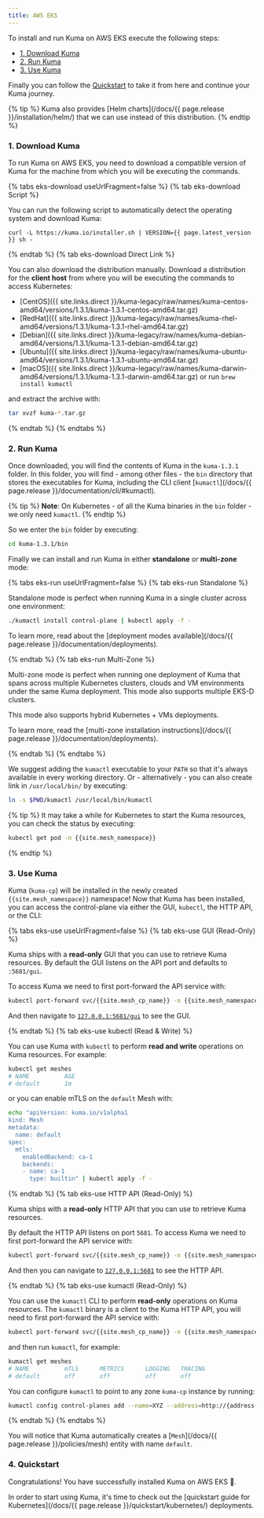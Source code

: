 ```yaml
---
title: AWS EKS
---
```


To install and run Kuma on AWS EKS execute the following steps:

- [1. Download Kuma](#1-download-kuma)
- [2. Run Kuma](#2-run-kuma)
- [3. Use Kuma](#3-use-kuma)

Finally you can follow the [Quickstart](#4-quickstart) to take it from here and continue your Kuma journey.

{% tip %}
Kuma also provides [Helm charts](/docs/{{ page.release }}/installation/helm/) that we can use instead of this distribution.
{% endtip %}

### 1. Download Kuma

To run Kuma on AWS EKS, you need to download a compatible version of Kuma for the machine from which you will be executing the commands.

{% tabs eks-download useUrlFragment=false %}
{% tab eks-download Script %}

You can run the following script to automatically detect the operating system and download Kuma:

<div class="language-sh">
<pre class="no-line-numbers"><code>curl -L https://kuma.io/installer.sh | VERSION={{ page.latest_version }} sh -</code></pre>
</div>

{% endtab %}
{% tab eks-download Direct Link %}

You can also download the distribution manually. Download a distribution for the **client host** from where you will be executing the commands to access Kubernetes:

- [CentOS]({{ site.links.direct }}/kuma-legacy/raw/names/kuma-centos-amd64/versions/1.3.1/kuma-1.3.1-centos-amd64.tar.gz)
- [RedHat]({{ site.links.direct }}/kuma-legacy/raw/names/kuma-rhel-amd64/versions/1.3.1/kuma-1.3.1-rhel-amd64.tar.gz)
- [Debian]({{ site.links.direct }}/kuma-legacy/raw/names/kuma-debian-amd64/versions/1.3.1/kuma-1.3.1-debian-amd64.tar.gz)
- [Ubuntu]({{ site.links.direct }}/kuma-legacy/raw/names/kuma-ubuntu-amd64/versions/1.3.1/kuma-1.3.1-ubuntu-amd64.tar.gz)
- [macOS]({{ site.links.direct }}/kuma-legacy/raw/names/kuma-darwin-amd64/versions/1.3.1/kuma-1.3.1-darwin-amd64.tar.gz) or run `brew install kumactl`

and extract the archive with:

```sh
tar xvzf kuma-*.tar.gz
```

{% endtab %}
{% endtabs %}

### 2. Run Kuma

Once downloaded, you will find the contents of Kuma in the `kuma-1.3.1` folder. In this folder, you will find - among other files - the `bin` directory that stores the executables for Kuma, including the CLI client [`kumactl`](/docs/{{ page.release }}/documentation/cli/#kumactl).

{% tip %}
**Note**: On Kubernetes - of all the Kuma binaries in the `bin` folder - we only need `kumactl`.
{% endtip %}

So we enter the `bin` folder by executing:

```sh
cd kuma-1.3.1/bin
```

Finally we can install and run Kuma in either **standalone** or **multi-zone** mode:

{% tabs eks-run useUrlFragment=false %}
{% tab eks-run Standalone %}

Standalone mode is perfect when running Kuma in a single cluster across one environment:

```sh
./kumactl install control-plane | kubectl apply -f -
```

To learn more, read about the [deployment modes available](/docs/{{ page.release }}/documentation/deployments).

{% endtab %}
{% tab eks-run Multi-Zone %}

Multi-zone mode is perfect when running one deployment of Kuma that spans across multiple Kubernetes clusters, clouds and VM environments under the same Kuma deployment. This mode also supports multiple EKS-D clusters.

This mode also supports hybrid Kubernetes + VMs deployments.

To learn more, read the [multi-zone installation instructions](/docs/{{ page.release }}/documentation/deployments).

{% endtab %}
{% endtabs %}

We suggest adding the `kumactl` executable to your `PATH` so that it's always available in every working directory. Or - alternatively - you can also create link in `/usr/local/bin/` by executing:

```sh
ln -s $PWD/kumactl /usr/local/bin/kumactl
```

{% tip %}
It may take a while for Kubernetes to start the Kuma resources, you can check the status by executing:

```sh
kubectl get pod -n {{site.mesh_namespace}}
```

{% endtip %}

### 3. Use Kuma

Kuma (`kuma-cp`) will be installed in the newly created `{{site.mesh_namespace}}` namespace! Now that Kuma has been installed, you can access the control-plane via either the GUI, `kubectl`, the HTTP API, or the CLI:

{% tabs eks-use useUrlFragment=false %}
{% tab eks-use GUI (Read-Only) %}

Kuma ships with a **read-only** GUI that you can use to retrieve Kuma resources. By default the GUI listens on the API port and defaults to `:5681/gui`.

To access Kuma we need to first port-forward the API service with:

```sh
kubectl port-forward svc/{{site.mesh_cp_name}} -n {{site.mesh_namespace}} 5681:5681
```

And then navigate to [`127.0.0.1:5681/gui`](http://127.0.0.1:5681/gui) to see the GUI.

{% endtab %}
{% tab eks-use kubectl (Read & Write) %}

You can use Kuma with `kubectl` to perform **read and write** operations on Kuma resources. For example:

```sh
kubectl get meshes
# NAME          AGE
# default       1m
```

or you can enable mTLS on the `default` Mesh with:

```sh
echo "apiVersion: kuma.io/v1alpha1
kind: Mesh
metadata:
  name: default
spec:
  mtls:
    enabledBackend: ca-1
    backends:
    - name: ca-1
      type: builtin" | kubectl apply -f -
```

{% endtab %}
{% tab eks-use HTTP API (Read-Only) %}

Kuma ships with a **read-only** HTTP API that you can use to retrieve Kuma resources.

By default the HTTP API listens on port `5681`. To access Kuma we need to first port-forward the API service with:

```sh
kubectl port-forward svc/{{site.mesh_cp_name}} -n {{site.mesh_namespace}} 5681:5681
```

And then you can navigate to [`127.0.0.1:5681`](http://127.0.0.1:5681) to see the HTTP API.

{% endtab %}
{% tab eks-use kumactl (Read-Only) %}

You can use the `kumactl` CLI to perform **read-only** operations on Kuma resources. The `kumactl` binary is a client to the Kuma HTTP API, you will need to first port-forward the API service with:

```sh
kubectl port-forward svc/{{site.mesh_cp_name}} -n {{site.mesh_namespace}} 5681:5681
```

and then run `kumactl`, for example:

```sh
kumactl get meshes
# NAME          mTLS      METRICS      LOGGING   TRACING
# default       off       off          off       off
```

You can configure `kumactl` to point to any zone `kuma-cp` instance by running:

```sh
kumactl config control-planes add --name=XYZ --address=http://{address-to-kuma}:5681
```

{% endtab %}
{% endtabs %}

You will notice that Kuma automatically creates a [`Mesh`](/docs/{{ page.release }}/policies/mesh) entity with name `default`.

### 4. Quickstart

Congratulations! You have successfully installed Kuma on AWS EKS 🚀.

In order to start using Kuma, it's time to check out the [quickstart guide for Kubernetes](/docs/{{ page.release }}/quickstart/kubernetes/) deployments.
